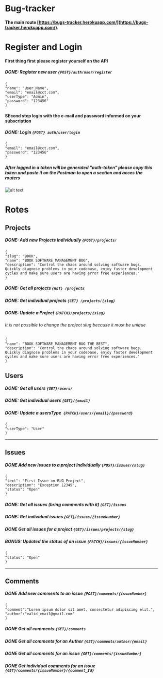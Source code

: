 # Bug-tracker

#### The main route [https://bugs-tracker.herokuapp.com/](https://bugs-tracker.herokuapp.com/).

# Register and Login

#### First thing first please register yourself on the API

##### DONE: Register new user `{POST}/auth/user/register`

```
{
"name": "User_Name",
"email": "email@cct.com",
"userType": "Admin",
"password": "123456"
}
```

#### SEcond step login with the e-mail and password informed on your subscription

##### DONE: Login `{POST} auth/user/login`

```
{
"email": "email@cct.com",
"password": "123456"
}
```

##### After logged in a token will be generated "auth-token" please copy this token and paste it on the Postman to open a section and acces the routers

![alt text](https://ucc991cac85831886b62b4665307.previews.dropboxusercontent.com/p/thumb/AA8ydEDDPjP8R1D7DcxWiGwI0d7Q1lTp58edCvyA5qsIp4Ql4EyvJ9Xtejrf1yQEcl7gGvbPLwMBUdxISfI_bztX1svvS5f_YrY-hX07RxGjAN__DmA7TcQbgeOabpf4GCUeP_o2x-kOysQSr3D4UHtvjaBDpSVNndPs0LSt-cFGpCSaZaWZDW4H4TNKLNLmbOiooy64pHh2V-uOjpMXZfrbxMOsAn-66Zp9xYY6GxohUGVWmSGtFe-wmkToICJTISAM4nweF0LbD1oegiRrdQ-yHVEliCD1bdtkkZe6vUmZFxxd8NRRDoRat9i9kVGIs3OX3WKP6VdYoOIg8bg6FhvCOEQJBgtJabSnborHf0sB8Vo5o6Vz98zb-tQYw8N3qjoTIutlkpLFLKlU4tSsqnht/p.png?fv_content=true&size_mode=5)

# Rotes

## Projects

##### DONE: Add new Projects individually `{POST}/projects/`

```
{
"slug": "BOOK",
"name": "BOOK SOFTWARE MANAGEMENT BUG",
"description": "Control the chaos around solving software bugs.
Quickly diagnose problems in your codebase, enjoy faster development
cycles and make sure users are having error free experiences."
}
```

##### DONE: Get all projects `{GET} /projects`

##### DONE: Get individual projects `{GET} /projects/{slug} `

##### DONE: Update a Project `{PATCH}/projects/{slug}`

###### It is not possible to change the project slug because it must be unique

```
{
"name": "BOOK SOFTWARE MANAGEMENT BUG THE BEST",
"description": "Control the chaos around solving software bugs. Quickly diagnose problems in your codebase, enjoy faster development cycles and make sure users are having error free experiences."
}
```

## Users

##### DONE: Get all users `{GET}/users/ `

##### DONE: Get individual users `{GET}/{email}`

##### DONE: Update a usersType` {PATCH}/users/{email}/{password}`

```
{
"userType": "User"
}
```

---

## Issues

##### DONE Add new issues to a project individually `{POST}/issues/{slug}`

```
{
"text": "First Issue on BUG Project",
"description": "Exception 12345",
"status": "Open"
}
```

##### DONE: Get all issues (bring comments with it) `{GET}/issues`

##### DONE: Get individual issues `{GET}/issues/{issueNumber}`

##### DONE Get all issues for a project `{GET}/issues/projects/{slug}`

##### BONUS: Updated the status of an issue `{PATCH}/issues/{issueNumber}`

```
{
"status": "Open"
}
```

---

## Comments

##### DONE Add new comments to an issue `{POST}/comments/{issueNumber}`

```
{
"comment":"Lorem ipsum dolor sit amet, consectetur adipiscing elit.",
"author":"valid_email@gmail.com"
}
```

##### DONE Get all comments `{GET}/comments`

##### DONE Get all comments for an Author `{GET}/comments/author/{email}`

##### DONE Get all comments for an issue `{GET}/comments/{issueNumber}`

##### DONE Get individual comments for an issue `{GET}/comments/{issueNumber}/{comment_Id}`
